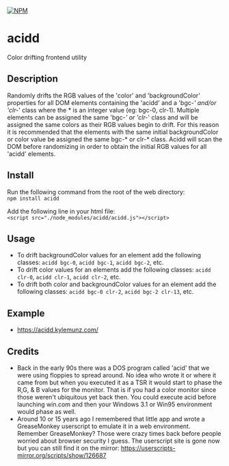 [![NPM](https://nodei.co/npm/acidd.png)](https://www.npmjs.com/package/acidd)

# acidd
Color drifting frontend utility

## Description
Randomly drifts the RGB values of the 'color' and 'backgroundColor' properties for all DOM elements containing the 'acidd' and a 'bgc-*' and/or 'clr-*' class where the * is an integer value (eg: bgc-0, clr-1). Multiple elements can be assigned the same 'bgc-*' or 'clr-*' class and will be assigned the same colors as their RGB values begin to drift. For this reason it is recommended that the elements with the same initial backgroundColor or color value be assigned the same bgc-* or clr-* class. Acidd will scan the DOM before randomizing in order to obtain the initial RGB values for all 'acidd' elements.

## Install
Run the following command from the root of the web directory:  
`npm install acidd`

Add the following line in your html file:  
`<script src="./node_modules/acidd/acidd.js"></script>`

## Usage
* To drift backgroundColor values for an element add the following classes: `acidd bgc-0`, `acidd bgc-1`, `acidd bgc-2`, etc.  
* To drift color values for an elements add the following classes: `acidd clr-0`, `acidd clr-1`, `acidd clr-2`, etc.  
* To drift both color and backgroundColor values for an element add the following classes: `acidd bgc-0 clr-2`, `acidd bgc-2 clr-13`, etc.  

## Example
* <https://acidd.kylemunz.com/>

## Credits
* Back in the early 90s there was a DOS program called 'acid' that we were using floppies to spread around. No idea who wrote it or where it came from but when you executed it as a TSR it would start to phase the R,G, & B values for the monitor. That is if you had a color monitor since those weren't ubiquitous yet back then. You could execute acid before launching win.com and then your Windows 3.1 or Win95 environment would phase as well.
* Around 10 or 15 years ago I remembered that little app and wrote a GreaseMonkey userscript to emulate it in a web environment. Remember GreaseMonkey? Those were crazy times back before people worried about browser security I guess. The userscript site is gone now but you can still find it on the mirror: <https://userscripts-mirror.org/scripts/show/126687>
